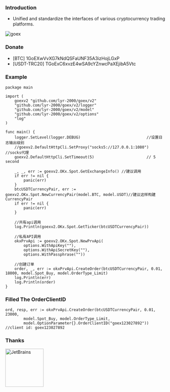 ### Introduction
* Unified and standardize the interfaces of various cryptocurrency trading platforms.

![goex](goex_struct.png)

### Donate
* [BTC] 1GoEXwVvXG7kNdQSFaUNF35A3izHojLGxP
* [USDT-TRC20] TGoExC6xvzE4wSA9cYZnwcPaXEjibA5Vtc

### Example

```golang
package main

import (
	goexv2 "github.com/lyr-2000/goex/v2"
	"github.com/lyr-2000/goex/v2/logger"
	"github.com/lyr-2000/goex/v2/model"
	"github.com/lyr-2000/goex/v2/options"
	"log"
)

func main() {
	logger.SetLevel(logger.DEBUG)                             //设置日志输出级别
	//goexv2.DefaultHttpCli.SetProxy("socks5://127.0.0.1:1080") //socks代理
	goexv2.DefaultHttpCli.SetTimeout(5)                       // 5 second

	_, _, err := goexv2.OKx.Spot.GetExchangeInfo() //建议调用
	if err != nil {
		panic(err)
	}
	btcUSDTCurrencyPair, err := goexv2.OKx.Spot.NewCurrencyPair(model.BTC, model.USDT)//建议这样构建CurrencyPair
	if err != nil {
		panic(err)
	}
		
	//共有api调用
	log.Println(goexv2.OKx.Spot.GetTicker(btcUSDTCurrencyPair))

	//私有API调用
	okxPrvApi := goexv2.OKx.Spot.NewPrvApi(
		options.WithApiKey(""), 
		options.WithApiSecretKey(""), 
		options.WithPassphrase(""))
	
	//创建订单
	order, _, err := okxPrvApi.CreateOrder(btcUSDTCurrencyPair, 0.01, 18000, model.Spot_Buy, model.OrderType_Limit)
	log.Println(err)
	log.Println(order)
}
```

###  Filled The OrderClientID

```
ord, resp, err := okxPrvApi.CreateOrder(btcUSDTCurrencyPair, 0.01, 23000,
		model.Spot_Buy, model.OrderType_Limit,
		model.OptionParameter{}.OrderClientID("goex123027892")) //client id: goex123027892
```

### Thanks
<a href="https://www.jetbrains.com/?from=goex"><img src="https://account.jetbrains.com/static/images/jetbrains-logo-inv.svg" height="120" alt="JetBrains"/></a>

